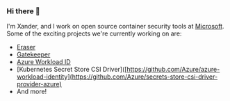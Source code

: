 ### Hi there 👋

I'm Xander, and I work on open source container security tools at [Microsoft](https://github.com/microsoft). Some of the exciting projects we're currently working on are:

- [Eraser](https://github.com/Azure/eraser)
- [Gatekeeper](https://github.com/open-policy-agent/gatekeeper)
- [Azure Workload ID](https://github.com/Azure/azure-workload-identity)
- [Kubernetes Secret Store CSI Driver]([https://github.com/Azure/azure-workload-identity](https://github.com/Azure/secrets-store-csi-driver-provider-azure)
- And more!

<!--
**salaxander/salaxander** is a ✨ _special_ ✨ repository because its `README.md` (this file) appears on your GitHub profile.

Here are some ideas to get you started:

- 🔭 I’m currently working on ...
- 🌱 I’m currently learning ...
- 👯 I’m looking to collaborate on ...
- 🤔 I’m looking for help with ...
- 💬 Ask me about ...
- 📫 How to reach me: ...
- 😄 Pronouns: ...
- ⚡ Fun fact: ...
-->
